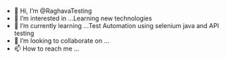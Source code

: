 - 👋 Hi, I’m @RaghavaTesting
- 👀 I’m interested in ...Learning new technologies
- 🌱 I’m currently learning ...Test Automation using selenium java and API testing
- 💞️ I’m looking to collaborate on ... 
- 📫 How to reach me ...

<!---
RaghavaTesting/RaghavaTesting is a ✨ special ✨ repository because its `README.md` (this file) appears on your GitHub profile.
You can click the Preview link to take a look at your changes.
--->
